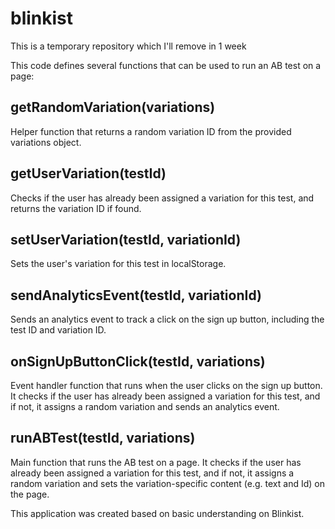 # blinkist

This is a temporary repository which I'll remove in 1 week

This code defines several functions that can be used to run an AB test on a page:

## getRandomVariation(variations)

Helper function that returns a random variation ID from the provided variations object.

## getUserVariation(testId)

Checks if the user has already been assigned a variation for this test, and returns the variation ID if found.

## setUserVariation(testId, variationId)

Sets the user's variation for this test in localStorage.

## sendAnalyticsEvent(testId, variationId)

Sends an analytics event to track a click on the sign up button, including the test ID and variation ID.

## onSignUpButtonClick(testId, variations)

Event handler function that runs when the user clicks on the sign up button. It checks if the user has already been assigned a variation for this test, and if not, it assigns a random variation and sends an analytics event.

## runABTest(testId, variations)

Main function that runs the AB test on a page. It checks if the user has already been assigned a variation for this test, and if not, it assigns a random variation and sets the variation-specific content (e.g. text and Id) on the page.

This application was created based on basic understanding on Blinkist.
